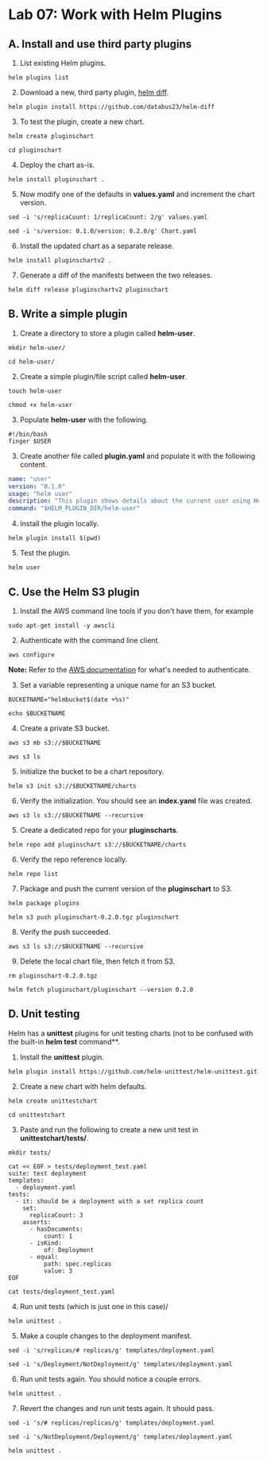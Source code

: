 # Lab 07: Work with Helm Plugins

## A. Install and use third party plugins

1. List existing Helm plugins.

```
helm plugins list
```

2. Download a new, third party plugin, [helm diff](https://github.com/databus23/helm-diff).

```
helm plugin install https://github.com/databus23/helm-diff
```

3. To test the plugin, create a new chart.

```
helm create pluginschart
```
```
cd pluginschart
```

4. Deploy the chart as-is.

```
helm install pluginschart .
```

5. Now modify one of the defaults in **values.yaml** and increment the chart version.

```
sed -i 's/replicaCount: 1/replicaCount: 2/g' values.yaml
```
```
sed -i 's/version: 0.1.0/version: 0.2.0/g' Chart.yaml
```

6. Install the updated chart as a separate release.

```
helm install pluginschartv2 .
```

7. Generate a diff of the manifests between the two releases.

```
helm diff release pluginschartv2 pluginschart
```

## B. Write a simple plugin

1. Create a directory to store a plugin called **helm-user**.

```
mkdir helm-user/
```
```
cd helm-user/
```

2. Create a simple plugin/file script called **helm-user**.

```
touch helm-user
```
```
chmod +x helm-user
```

3. Populate **helm-user** with the following.

```
#!/bin/bash
finger $USER
```

3. Create another file called **plugin.yaml** and populate it with the following content.

```yaml
name: "user"
version: "0.1.0"
usage: "helm user"
description: "This plugin shows details about the current user using Helm"
command: "$HELM_PLUGIN_DIR/helm-user"
```

4. Install the plugin locally.

```
helm plugin install $(pwd)
```

5. Test the plugin.

```
helm user
```

## C. Use the Helm S3 plugin

1. Install the AWS command line tools if you don't have them, for example

```
sudo apt-get install -y awscli
```

2. Authenticate with the command line client.

```
aws configure
```

**Note:** Refer to the [AWS documentation](https://docs.aws.amazon.com/cli/v1/userguide/cli-authentication-user.html) for what's needed to authenticate.

3. Set a variable representing a unique name for an S3 bucket.

```
BUCKETNAME="helmbucket$(date +%s)"
```
```
echo $BUCKETNAME
```

4. Create a private S3 bucket.

```
aws s3 mb s3://$BUCKETNAME
```
```
aws s3 ls
```

5. Initialize the bucket to be a chart repository.

```
helm s3 init s3://$BUCKETNAME/charts
```

6. Verify the initialization. You should see an **index.yaml** file was created.

```
aws s3 ls s3://$BUCKETNAME --recursive
```

5. Create a dedicated repo for your **pluginscharts**.

```
helm repo add pluginschart s3://$BUCKETNAME/charts
```

6. Verify the repo reference locally.

```
helm repo list
```

7. Package and push the current version of the **pluginschart** to S3.

```
helm package plugins
```
```
helm s3 push pluginschart-0.2.0.tgz pluginschart
```

8. Verify the push succeeded.

```
aws s3 ls s3://$BUCKETNAME --recursive
```

9. Delete the local chart file, then fetch it from S3.

```
rm pluginschart-0.2.0.tgz
```
```
helm fetch pluginschart/pluginschart --version 0.2.0
```

## D. Unit testing

Helm has a **unittest** plugins for unit testing charts (not to be confused with the built-in **helm test** command**.

1. Install the **unittest** plugin.

```
helm plugin install https://github.com/helm-unittest/helm-unittest.git
```

2. Create a new chart with helm defaults.

```
helm create unittestchart
```
```
cd unittestchart
```

3. Paste and run the following to create a new unit test in **unittestchart/tests/**.

```
mkdir tests/
```
```
cat << EOF > tests/deployment_test.yaml
suite: test deployment
templates:
  - deployment.yaml
tests:
  - it: should be a deployment with a set replica count
    set:
      replicaCount: 3
    asserts:
      - hasDocuments:
          count: 1
      - isKind:
          of: Deployment
      - equal:
          path: spec.replicas
          value: 3
EOF
```
```
cat tests/deployment_test.yaml
```

4. Run unit tests (which is just one in this case)/

```
helm unittest .
```

5. Make a couple changes to the deployment manifest.

```
sed -i 's/replicas/# replicas/g' templates/deployment.yaml
```
```
sed -i 's/Deployment/NotDeployment/g' templates/deployment.yaml
```

6. Run unit tests again. You should notice a couple errors.

```
helm unittest .
```

7. Revert the changes and run unit tests again. It should pass.

```
sed -i 's/# replicas/replicas/g' templates/deployment.yaml
```
```
sed -i 's/NotDeployment/Deployment/g' templates/deployment.yaml
```
```
helm unittest .
```
